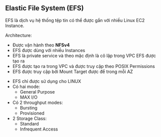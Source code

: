 ## Elastic File System (EFS)

EFS là dịch vụ hệ thống tệp tin có thể được gắn với nhiều Linux EC2 Instance. 

Architecture:
- Được vận hành theo **NFSv4**
- EFS được dùng với nhiều Instances
- EFS là private service và theo mặc định là cô lập trong VPC EFS được tạo ra
- EFS được tạo ra trong VPC và được truy cập theo POSIX Permissions 
- EFS được truy cập bởi Mount Target được để trong mỗi AZ

+ EFS chỉ được sử dụng cho LINUX
+ Có hai mode:
    + General Purpose
    + MAX I/O
+ Có 2 throughput modes:
    + Bursting 
    + Provisioned
+ 2 Storage Class:
    + Standard
    + Infrequent Access
